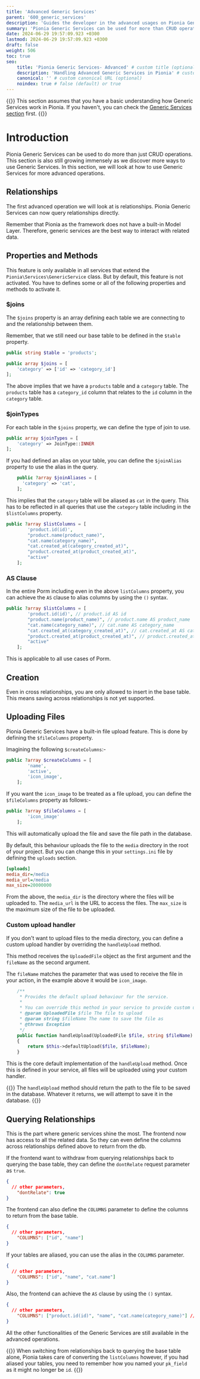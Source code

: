 ```yaml
---
title: 'Advanced Generic Services'
parent: '600_generic_services'
description: 'Guides the developer in the advanced usages on Pionia Generic Services.'
summary: 'Pionia Generic Services can be used for more than CRUD operations. This guide shows you how to use them.'
date: 2024-06-29 19:57:09.923 +0300
lastmod: 2024-06-29 19:57:09.923 +0300
draft: false
weight: 506
toc: true
seo:
    title: 'Pionia Generic Services- Advanced' # custom title (optional)
    description: 'Handling Advanced Generic Services in Pionia' # custom description (recommended)
    canonical: '' # custom canonical URL (optional)
    noindex: true # false (default) or true
---
```

{{<callout tip>}}
This section assumes that you have a basic understanding how Generic Services work in Pionia. If you haven't, you can check the [Generic Services section](/documentation/services/generic-services/) first.
{{</callout >}}

# Introduction

Pionia Generic Services can be used to do more than just CRUD operations. 
This section is also still growing immensely as we discover more ways to use Generic Services.
In this section, we will look at how to use Generic Services for more advanced operations.

## Relationships

The first advanced operation we will look at is relationships. Pionia Generic Services can now query relationships directly.

Remember that Pionia as the framework does not have a built-in Model Layer. Therefore, generic services are the best way to interact with related data.

## Properties and Methods
This feature is only available in all services that extend the `Pionia\Services\GenericService` class. But by default,
this feature is not activated. You have to defines some or all of the following properties and methods to activate it.

### $joins

The `$joins` property is an array defining each table we are connecting to and the relationship between them.

Remember, that we still need our base table to be defined in the `$table` property.

```php
public string $table = 'products';

public array $joins = [
    'category' => ['id' => 'category_id']
];

```
The above implies that we have a `products` table and a `category` table.
The `products` table has a `category_id` column that relates to the `id` column in the `category` table.

### $joinTypes

For each table in the `$joins` property, we can define the type of join to use.

```php
public array $joinTypes = [
    'category' => JoinType::INNER
];
```

If you had defined an alias on your table, you can define the `$joinAlias` property to use the alias in the query.

```php
    public ?array $joinAliases = [
      'category' => 'cat',
    ];
```
This implies that the `category` table will be aliased as `cat` in the query. This has to be reflected in all queries that use the `category` table including 
in the `$listColumns` property.

```php
public ?array $listColumns = [
        'product.id(id)',
        "product.name(product_name)",
        "cat.name(category_name)",
        "cat.created_at(category_created_at)",
        "product.created_at(product_created_at)",
        "active"
    ];
```

### AS Clause

In the entire Porm including even in the above `listColumns` property, you can achieve the `AS` clause to alias columns 
by using the `()` syntax.

```php
public ?array $listColumns = [
        'product.id(id)', // product.id AS id
        "product.name(product_name)", // product.name AS product_name
        "cat.name(category_name)", // cat.name AS category_name
        "cat.created_at(category_created_at)", // cat.created_at AS category_created_at
        "product.created_at(product_created_at)", // product.created_at AS product_created_at
        "active"
    ];
```
This is applicable to all use cases of Porm.

## Creation

Even in cross relationships, you are only allowed to insert in the base table. This means saving across relationships is not yet supported.

## Uploading Files

Pionia Generic Services have a built-in file upload feature. This is done by defining the `$fileColumns` property.

Imagining the following `$createColumns`:- 
```php
public ?array $createColumns = [
        'name',
        'active',
        'icon_image',
    ];
```

If you want the `icon_image` to be treated as a file upload, you can define the `$fileColumns` property as follows:-

```php
public ?array $fileColumns = [
        'icon_image'
    ];
```

This will automatically upload the file and save the file path in the database. 

By default, this behaviour uploads the file to the `media` directory in the root of your project.
But you can change this in your `settings.ini` file by defining the `uploads` section.

```ini
[uploads]
media_dir=/media
media_url=/media
max_size=20000000
```

From the above, the `media_dir` is the directory where the files will be uploaded to. 
The `media_url` is the URL to access the files. 
The `max_size` is the maximum size of the file to be uploaded.

### Custom upload handler

If you don't want to upload files to the media directory, you can define a custom upload handler by overriding the `handleUpload` method.

This method receives the `UploadedFile` object as the first argument and the `fileName` as the second argument.

The `fileName` matches the parameter that was used to receive the file in your action, in the example above it would be `icon_image`.

```php
    /**
     * Provides the default upload behaviour for the service.
     *
     * You can override this method in your service to provide custom upload behaviour.
     * @param UploadedFile $file The file to upload
     * @param string $fileName The name to save the file as
     * @throws Exception
     */
    public function handleUpload(UploadedFile $file, string $fileName): mixed
    {
        return $this->defaultUpload($file, $fileName);
    }
```
This is the core default implementation of the `handleUpload` method. 
Once this is defined in your service, all files will be uploaded using your custom handler.

{{<callout tip>}}
The `handleUpload` method should return the path to the file to be saved in the database. 
Whatever it returns, we will attempt to save it in the database.
{{</callout >}}

## Querying Relationships

This is the part where generic services shine the most. The frontend now has access to all the related data.
So they can even define the columns across relationships defined above to return from the db.

If the frontend want to withdraw from querying relationships back to querying the base table, they can define the 
`dontRelate` request parameter as `true`.

```JSON
{
  // other parameters,
    "dontRelate": true
}
```

The frontend can also define the `COLUMNS` parameter to define the columns to return from the base table.

```JSON
{
  // other parameters,
    "COLUMNS": ["id", "name"]
}
```
If your tables are aliased, you can use the alias in the `COLUMNS` parameter.

```JSON
{
  // other parameters,
    "COLUMNS": ["id", "name", "cat.name"]
}
```

Also, the frontend can achieve the `AS` clause by using the `()` syntax.

```JSON
{
  // other parameters,
    "COLUMNS": ["product.id(id)", "name", "cat.name(category_name)"] // product.id AS id, name, cat.name AS category_name
}
```

All the other functionalities of the Generic Services are still available in the advanced operations.

{{<callout tip>}}
When switching from relationships back to querying the base table alone, Pionia takes care of converting the `listColumns` 
however, if you had aliased your tables, you need to remember how you named your `pk_field` as it might no longer be `id`.
{{</callout >}}
